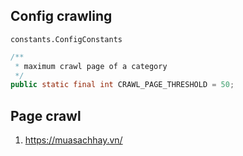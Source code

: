 ## Config crawling

`constants.ConfigConstants`

```java
/**
 * maximum crawl page of a category
 */
public static final int CRAWL_PAGE_THRESHOLD = 50;
```

## Page crawl
1. https://muasachhay.vn/